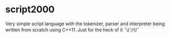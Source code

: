 # script2000

Very simple script language with the tokenizer, parser and interpreter being written from scratch using C++11. Just for the heck of it ¯\\_(ツ)_/¯
